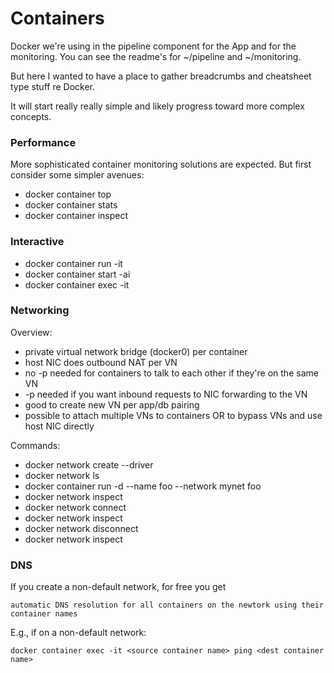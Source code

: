 # Containers 

Docker we're using in the pipeline component for the App and for the monitoring.  You can see the readme's for ~/pipeline and ~/monitoring.  

But here I wanted to have a place to gather breadcrumbs and cheatsheet type stuff re Docker.

It will start really really simple and likely progress toward more complex concepts.

### Performance 

More sophisticated container monitoring solutions are expected.  But first consider some simpler avenues:

- docker container top
- docker container stats
- docker container inspect

### Interactive

- docker container run -it 
- docker container start -ai 
- docker container exec -it 

### Networking

Overview:

- private virtual network bridge (docker0) per container
- host NIC does outbound NAT per VN
- no -p needed for containers to talk to each other if they're on the same VN
- -p needed if you want inbound requests to NIC forwarding to the VN
- good to create new VN per app/db pairing
- possible to attach multiple VNs to containers OR to bypass VNs and use host NIC directly

Commands:

- docker network create --driver
- docker network ls
- docker container run -d --name foo --network mynet foo
- docker network inspect
- docker network connect <net id> <host id>
- docker network inspect
- docker network disconnect <net id> <host id>
- docker network inspect

### DNS

If you create a non-default network, for free you get 

    automatic DNS resolution for all containers on the newtork using their container names

E.g., if on a non-default network:

    docker container exec -it <source container name> ping <dest container name>

